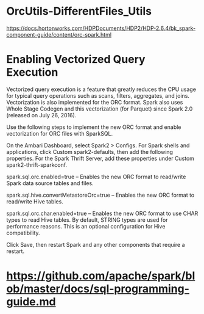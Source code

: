 # OrcUtils-DifferentFiles_Utils

https://docs.hortonworks.com/HDPDocuments/HDP2/HDP-2.6.4/bk_spark-component-guide/content/orc-spark.html


# Enabling Vectorized Query Execution
Vectorized query execution is a feature that greatly reduces the CPU usage for typical query operations such as scans, filters, aggregates, and joins. Vectorization is also implemented for the ORC format. Spark also uses Whole Stage Codegen and this vectorization (for Parquet) since Spark 2.0 (released on July 26, 2016).

Use the following steps to implement the new ORC format and enable vectorization for ORC files with SparkSQL.

On the Ambari Dashboard, select Spark2 > Configs. For Spark shells and applications, click Custom spark2-defaults, then add the following properties. For the Spark Thrift Server, add these properties under Custom spark2-thrift-sparkconf.

spark.sql.orc.enabled=true – Enables the new ORC format to read/write Spark data source tables and files.

spark.sql.hive.convertMetastoreOrc=true – Enables the new ORC format to read/write Hive tables.

spark.sql.orc.char.enabled=true – Enables the new ORC format to use CHAR types to read Hive tables. By default, STRING types are used for performance reasons. This is an optional configuration for Hive compatibility.

Click Save, then restart Spark and any other components that require a restart.

# https://github.com/apache/spark/blob/master/docs/sql-programming-guide.md

